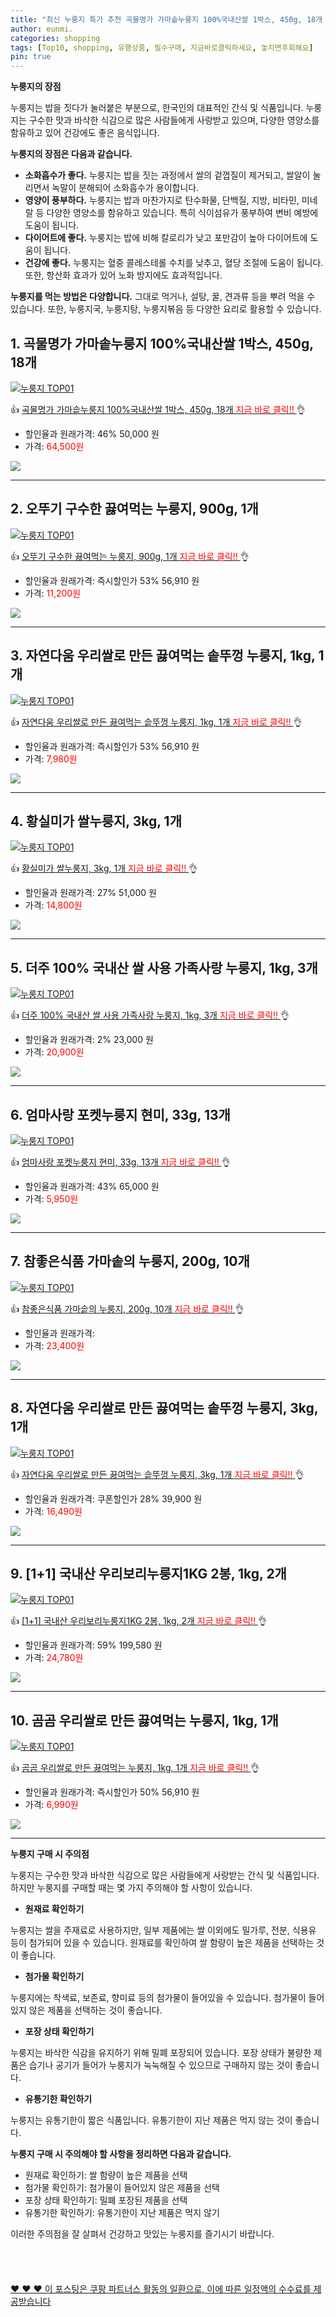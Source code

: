 ```yaml
---
title: "최신 누룽지 특가 추천 곡물명가 가마솥누룽지 100%국내산쌀 1박스, 450g, 18개 비교 장점"
author: eunmi.
categories: shopping
tags: [Top10, shopping, 유행상품, 필수구매, 지금바로클릭하세요, 놓치면후회해요]
pin: true
---
```

**누룽지의 장점**

누룽지는 밥을 짓다가 눌러붙은 부분으로, 한국인의 대표적인 간식 및 식품입니다. 누룽지는 구수한 맛과 바삭한 식감으로 많은 사람들에게 사랑받고 있으며, 다양한 영양소를 함유하고 있어 건강에도 좋은 음식입니다.

**누룽지의 장점은 다음과 같습니다.**

* **소화흡수가 좋다.** 누룽지는 밥을 짓는 과정에서 쌀의 겉껍질이 제거되고, 쌀알이 눌리면서 녹말이 분해되어 소화흡수가 용이합니다.
* **영양이 풍부하다.** 누룽지는 밥과 마찬가지로 탄수화물, 단백질, 지방, 비타민, 미네랄 등 다양한 영양소를 함유하고 있습니다. 특히 식이섬유가 풍부하여 변비 예방에 도움이 됩니다.
* **다이어트에 좋다.** 누룽지는 밥에 비해 칼로리가 낮고 포만감이 높아 다이어트에 도움이 됩니다.
* **건강에 좋다.** 누룽지는 혈중 콜레스테롤 수치를 낮추고, 혈당 조절에 도움이 됩니다. 또한, 항산화 효과가 있어 노화 방지에도 효과적입니다.

**누룽지를 먹는 방법은 다양합니다.** 그대로 먹거나, 설탕, 꿀, 견과류 등을 뿌려 먹을 수 있습니다. 또한, 누룽지국, 누룽지탕, 누룽지볶음 등 다양한 요리로 활용할 수 있습니다.

   

## 1. 곡물명가 가마솥누룽지 100%국내산쌀 1박스, 450g, 18개

[![누룽지 TOP01](https://thumbnail8.coupangcdn.com/thumbnails/remote/230x230ex/image/vendor_inventory/8f2b/8e862826ead57328e8d635113a52a5f58184f2adb6624307591bb5f8485f.jpg)](https://link.coupang.com/re/AFFSDP?lptag=AF3617701&subid=GithubCoopas&pageKey=7183593531&traceid=V0-153&itemId=18122111982&vendorItemId=85273204711)


👍 [곡물명가 가마솥누룽지 100%국내산쌀 1박스, 450g, 18개 <font color=red> 지금 바로 클릭!! </font> ](https://link.coupang.com/re/AFFSDP?lptag=AF3617701&subid=GithubCoopas&pageKey=7183593531&traceid=V0-153&itemId=18122111982&vendorItemId=85273204711) 👌 


- 할인율과 원래가격: 46%  50,000   원
- 가격: <span style='color:red'>64,500원</span>

[![](/discount_price.png)](https://link.coupang.com/re/AFFSDP?lptag=AF3617701&subid=GithubCoopas&pageKey=7183593531&traceid=V0-153&itemId=18122111982&vendorItemId=85273204711)

---


   

## 2. 오뚜기 구수한 끓여먹는 누룽지, 900g, 1개

[![누룽지 TOP01](https://thumbnail6.coupangcdn.com/thumbnails/remote/230x230ex/image/vendor_inventory/136e/ec9398f7901178b78a86a5865714264ec3cccdcf4d6d3c7a3b34991521ff.jpg)](https://link.coupang.com/re/AFFSDP?lptag=AF3617701&subid=GithubCoopas&pageKey=7235552471&traceid=V0-153&itemId=12862045273&vendorItemId=77180046416)


👍 [오뚜기 구수한 끓여먹는 누룽지, 900g, 1개 <font color=red> 지금 바로 클릭!! </font> ](https://link.coupang.com/re/AFFSDP?lptag=AF3617701&subid=GithubCoopas&pageKey=7235552471&traceid=V0-153&itemId=12862045273&vendorItemId=77180046416) 👌 


- 할인율과 원래가격: 즉시할인가 53%  56,910   원
- 가격: <span style='color:red'>11,200원</span>

[![](/discount_price.png)](https://link.coupang.com/re/AFFSDP?lptag=AF3617701&subid=GithubCoopas&pageKey=7235552471&traceid=V0-153&itemId=12862045273&vendorItemId=77180046416)

---


   

## 3. 자연다움 우리쌀로 만든 끓여먹는 솥뚜껑 누룽지, 1kg, 1개

[![누룽지 TOP01](https://thumbnail10.coupangcdn.com/thumbnails/remote/230x230ex/image/retail/images/7189421799691828-d57a3591-9c1f-42bb-a605-5999237b5958.jpg)](https://link.coupang.com/re/AFFSDP?lptag=AF3617701&subid=GithubCoopas&pageKey=6113396742&traceid=V0-153&itemId=14336353526&vendorItemId=81580922553)


👍 [자연다움 우리쌀로 만든 끓여먹는 솥뚜껑 누룽지, 1kg, 1개 <font color=red> 지금 바로 클릭!! </font> ](https://link.coupang.com/re/AFFSDP?lptag=AF3617701&subid=GithubCoopas&pageKey=6113396742&traceid=V0-153&itemId=14336353526&vendorItemId=81580922553) 👌 


- 할인율과 원래가격: 즉시할인가 53%  56,910   원
- 가격: <span style='color:red'>7,980원</span>

[![](/discount_price.png)](https://link.coupang.com/re/AFFSDP?lptag=AF3617701&subid=GithubCoopas&pageKey=6113396742&traceid=V0-153&itemId=14336353526&vendorItemId=81580922553)

---


   

## 4. 황실미가 쌀누룽지, 3kg, 1개

[![누룽지 TOP01](https://thumbnail7.coupangcdn.com/thumbnails/remote/230x230ex/image/vendor_inventory/d954/d3549cd78a24ae37aa9b16321de67d12e923520318c6d91a9a0f926a1fb3.jpg)](https://link.coupang.com/re/AFFSDP?lptag=AF3617701&subid=GithubCoopas&pageKey=2144241642&traceid=V0-153&itemId=3640967742&vendorItemId=87574464154)


👍 [황실미가 쌀누룽지, 3kg, 1개 <font color=red> 지금 바로 클릭!! </font> ](https://link.coupang.com/re/AFFSDP?lptag=AF3617701&subid=GithubCoopas&pageKey=2144241642&traceid=V0-153&itemId=3640967742&vendorItemId=87574464154) 👌 


- 할인율과 원래가격: 27%  51,000   원
- 가격: <span style='color:red'>14,800원</span>

[![](/discount_price.png)](https://link.coupang.com/re/AFFSDP?lptag=AF3617701&subid=GithubCoopas&pageKey=2144241642&traceid=V0-153&itemId=3640967742&vendorItemId=87574464154)

---


   

## 5. 더주 100% 국내산 쌀 사용 가족사랑 누룽지, 1kg, 3개

[![누룽지 TOP01](https://thumbnail9.coupangcdn.com/thumbnails/remote/230x230ex/image/vendor_inventory/faf9/8d8d15e340fe56d53fb87960eb958ae21d13a78969f2592f4bc09d7199b1.jpg)](https://link.coupang.com/re/AFFSDP?lptag=AF3617701&subid=GithubCoopas&pageKey=5774246360&traceid=V0-153&itemId=9820489600&vendorItemId=77104010669)


👍 [더주 100% 국내산 쌀 사용 가족사랑 누룽지, 1kg, 3개 <font color=red> 지금 바로 클릭!! </font> ](https://link.coupang.com/re/AFFSDP?lptag=AF3617701&subid=GithubCoopas&pageKey=5774246360&traceid=V0-153&itemId=9820489600&vendorItemId=77104010669) 👌 


- 할인율과 원래가격: 2%  23,000   원
- 가격: <span style='color:red'>20,900원</span>

[![](/discount_price.png)](https://link.coupang.com/re/AFFSDP?lptag=AF3617701&subid=GithubCoopas&pageKey=5774246360&traceid=V0-153&itemId=9820489600&vendorItemId=77104010669)

---


   

## 6. 엄마사랑 포켓누룽지 현미, 33g, 13개

[![누룽지 TOP01](https://thumbnail9.coupangcdn.com/thumbnails/remote/230x230ex/image/retail/images/465986309520518-6e7948d4-0056-40b2-96e0-d6de643cbddd.jpg)](https://link.coupang.com/re/AFFSDP?lptag=AF3617701&subid=GithubCoopas&pageKey=7398594640&traceid=V0-153&itemId=19144595254&vendorItemId=81986120618)


👍 [엄마사랑 포켓누룽지 현미, 33g, 13개 <font color=red> 지금 바로 클릭!! </font> ](https://link.coupang.com/re/AFFSDP?lptag=AF3617701&subid=GithubCoopas&pageKey=7398594640&traceid=V0-153&itemId=19144595254&vendorItemId=81986120618) 👌 


- 할인율과 원래가격: 43%  65,000   원
- 가격: <span style='color:red'>5,950원</span>

[![](/discount_price.png)](https://link.coupang.com/re/AFFSDP?lptag=AF3617701&subid=GithubCoopas&pageKey=7398594640&traceid=V0-153&itemId=19144595254&vendorItemId=81986120618)

---


   

## 7. 참좋은식품 가마솥의 누룽지, 200g, 10개

[![누룽지 TOP01](https://thumbnail6.coupangcdn.com/thumbnails/remote/230x230ex/image/retail/images/2615033879915282-abc0b36c-dc0e-47bb-bea4-b0d422b0a753.jpg)](https://link.coupang.com/re/AFFSDP?lptag=AF3617701&subid=GithubCoopas&pageKey=6269635851&traceid=V0-153&itemId=12814302008&vendorItemId=3063175875)


👍 [참좋은식품 가마솥의 누룽지, 200g, 10개 <font color=red> 지금 바로 클릭!! </font> ](https://link.coupang.com/re/AFFSDP?lptag=AF3617701&subid=GithubCoopas&pageKey=6269635851&traceid=V0-153&itemId=12814302008&vendorItemId=3063175875) 👌 


- 할인율과 원래가격: 
- 가격: <span style='color:red'>23,400원</span>

[![](/discount_price.png)](https://link.coupang.com/re/AFFSDP?lptag=AF3617701&subid=GithubCoopas&pageKey=6269635851&traceid=V0-153&itemId=12814302008&vendorItemId=3063175875)

---


   

## 8. 자연다움 우리쌀로 만든 끓여먹는 솥뚜껑 누룽지, 3kg, 1개

[![누룽지 TOP01](https://thumbnail8.coupangcdn.com/thumbnails/remote/230x230ex/image/retail/images/6235579060027063-266f60d0-c9a5-43ca-a3fd-5357a4ebeb10.jpg)](https://link.coupang.com/re/AFFSDP?lptag=AF3617701&subid=GithubCoopas&pageKey=6113396742&traceid=V0-153&itemId=11536781747&vendorItemId=78811840009)


👍 [자연다움 우리쌀로 만든 끓여먹는 솥뚜껑 누룽지, 3kg, 1개 <font color=red> 지금 바로 클릭!! </font> ](https://link.coupang.com/re/AFFSDP?lptag=AF3617701&subid=GithubCoopas&pageKey=6113396742&traceid=V0-153&itemId=11536781747&vendorItemId=78811840009) 👌 


- 할인율과 원래가격: 쿠폰할인가 28%  39,900   원
- 가격: <span style='color:red'>16,490원</span>

[![](/discount_price.png)](https://link.coupang.com/re/AFFSDP?lptag=AF3617701&subid=GithubCoopas&pageKey=6113396742&traceid=V0-153&itemId=11536781747&vendorItemId=78811840009)

---


   

## 9. [1+1] 국내산 우리보리누룽지1KG 2봉, 1kg, 2개

[![누룽지 TOP01](https://thumbnail6.coupangcdn.com/thumbnails/remote/230x230ex/image/vendor_inventory/5337/446183f0ddafb0cb5a0ba01fce49f8a06329df02056ba0709433a4f3d7fd.jpg)](https://link.coupang.com/re/AFFSDP?lptag=AF3617701&subid=GithubCoopas&pageKey=7478453412&traceid=V0-153&itemId=19529033419&vendorItemId=5543858407)


👍 [[1+1] 국내산 우리보리누룽지1KG 2봉, 1kg, 2개 <font color=red> 지금 바로 클릭!! </font> ](https://link.coupang.com/re/AFFSDP?lptag=AF3617701&subid=GithubCoopas&pageKey=7478453412&traceid=V0-153&itemId=19529033419&vendorItemId=5543858407) 👌 


- 할인율과 원래가격: 59%  199,580   원
- 가격: <span style='color:red'>24,780원</span>

[![](/discount_price.png)](https://link.coupang.com/re/AFFSDP?lptag=AF3617701&subid=GithubCoopas&pageKey=7478453412&traceid=V0-153&itemId=19529033419&vendorItemId=5543858407)

---


   

## 10. 곰곰 우리쌀로 만든 끓여먹는 누룽지, 1kg, 1개

[![누룽지 TOP01](https://thumbnail10.coupangcdn.com/thumbnails/remote/230x230ex/image/retail/images/702660810566762-38ad15a8-17cf-43e7-8d2f-0bd916f7f077.jpg)](https://link.coupang.com/re/AFFSDP?lptag=AF3617701&subid=GithubCoopas&pageKey=7505519859&traceid=V0-153&itemId=19655570669&vendorItemId=86761469590)


👍 [곰곰 우리쌀로 만든 끓여먹는 누룽지, 1kg, 1개 <font color=red> 지금 바로 클릭!! </font> ](https://link.coupang.com/re/AFFSDP?lptag=AF3617701&subid=GithubCoopas&pageKey=7505519859&traceid=V0-153&itemId=19655570669&vendorItemId=86761469590) 👌 


- 할인율과 원래가격: 즉시할인가 50%  56,910   원
- 가격: <span style='color:red'>6,990원</span>

[![](/discount_price.png)](https://link.coupang.com/re/AFFSDP?lptag=AF3617701&subid=GithubCoopas&pageKey=7505519859&traceid=V0-153&itemId=19655570669&vendorItemId=86761469590)

---
**누룽지 구매 시 주의점**

누룽지는 구수한 맛과 바삭한 식감으로 많은 사람들에게 사랑받는 간식 및 식품입니다. 하지만 누룽지를 구매할 때는 몇 가지 주의해야 할 사항이 있습니다.

* **원재료 확인하기**

누룽지는 쌀을 주재료로 사용하지만, 일부 제품에는 쌀 이외에도 밀가루, 전분, 식용유 등이 첨가되어 있을 수 있습니다. 원재료를 확인하여 쌀 함량이 높은 제품을 선택하는 것이 좋습니다.

* **첨가물 확인하기**

누룽지에는 착색료, 보존료, 향미료 등의 첨가물이 들어있을 수 있습니다. 첨가물이 들어있지 않은 제품을 선택하는 것이 좋습니다.

* **포장 상태 확인하기**

누룽지는 바삭한 식감을 유지하기 위해 밀폐 포장되어 있습니다. 포장 상태가 불량한 제품은 습기나 공기가 들어가 누룽지가 눅눅해질 수 있으므로 구매하지 않는 것이 좋습니다.

* **유통기한 확인하기**

누룽지는 유통기한이 짧은 식품입니다. 유통기한이 지난 제품은 먹지 않는 것이 좋습니다.

**누룽지 구매 시 주의해야 할 사항을 정리하면 다음과 같습니다.**

* 원재료 확인하기: 쌀 함량이 높은 제품을 선택
* 첨가물 확인하기: 첨가물이 들어있지 않은 제품을 선택
* 포장 상태 확인하기: 밀폐 포장된 제품을 선택
* 유통기한 확인하기: 유통기한이 지난 제품은 먹지 않기

이러한 주의점을 잘 살펴서 건강하고 맛있는 누룽지를 즐기시기 바랍니다.<br><br><br><br><br> [ ❤ ❤ ❤ 이 포스팅은 쿠팡 파트너스 활동의 일환으로, 이에 따른 일정액의 수수료를 제공받습니다](https://link.coupang.com/a/bcEFyh)